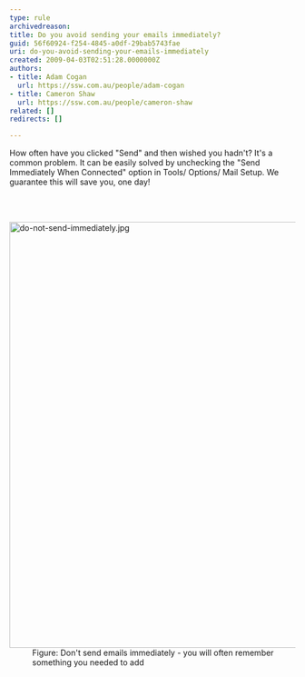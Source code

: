 ```yaml
---
type: rule
archivedreason: 
title: Do you avoid sending your emails immediately?
guid: 56f60924-f254-4845-a0df-29bab5743fae
uri: do-you-avoid-sending-your-emails-immediately
created: 2009-04-03T02:51:28.0000000Z
authors:
- title: Adam Cogan
  url: https://ssw.com.au/people/adam-cogan
- title: Cameron Shaw
  url: https://ssw.com.au/people/cameron-shaw
related: []
redirects: []

---
```



<p class="ssw15-rteElement-P">​How often have you clicked &quot;Send&quot; and then wished you hadn't? It's a common problem. It can be easily solved by unchecking the &quot;Send Immediately When Connected&quot; option in Tools/ Options/ Mail Setup. We guarantee this will save you, one day!
<br></p>
<br><excerpt class='endintro'></excerpt><br>
<dl class="image"><dt><img src="/PublishingImages/do-not-send-immediately.jpg" alt="do-not-send-immediately.jpg" style="width&#58;750px;" /></dt><dd>​Figure&#58; Don't send emails immediately - you will often remember something you needed to add</dd></dl>


